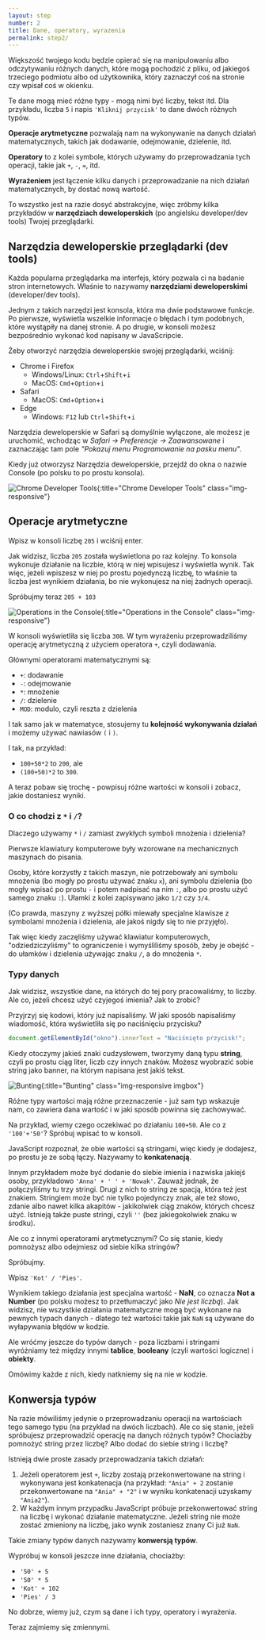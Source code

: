 ```yaml
---
layout: step
number: 2
title: Dane, operatory, wyrazenia
permalink: step2/
---
```


Większość twojego kodu będzie opierać się na manipulowaniu albo odczytywaniu różnych danych, które mogą pochodzić z pliku, od jakiegoś trzeciego podmiotu albo od użytkownika, który zaznaczył coś na stronie czy wpisał coś w okienku.

Te dane mogą mieć różne typy - mogą nimi być liczby, tekst itd. Dla przykładu, liczba `5` i napis `'Kliknij przycisk'` to dane dwóch różnych typów.

<!-- Zmienne to służą do przechowywania danych. Możesz wyobrażać je sobie jako opisane pudełka, do których wsadzać różne dane i później możesz z nich korzystać odwołując się do nazwy określonego pudełka. -->

**Operacje arytmetyczne** pozwalają nam na wykonywanie na danych działań matematycznych, takich jak dodawanie, odejmowanie, dzielenie, itd.

**Operatory** to z kolei symbole, których używamy do przeprowadzania tych operacji, takie jak `+`, `-`, `=`, itd.

**Wyrażeniem** jest łączenie kilku danych i przeprowadzanie na nich działań matematycznych, by dostać nową wartość.

To wszystko jest na razie dosyć abstrakcyjne, więc zróbmy kilka przykładów w **narzędziach deweloperskich** (po angielsku developer/dev tools) Twojej przeglądarki.

## Narzędzia deweloperskie przeglądarki (dev tools)

Każda popularna przeglądarka ma interfejs, który pozwala ci na badanie stron internetowych. Właśnie to nazywamy **narzędziami deweloperskimi** (developer/dev tools).

Jednym z takich narzędzi jest konsola, która ma dwie podstawowe funkcje. Po pierwsze, wyświetla wszelkie informacje o błędach i tym podobnych, które wystąpiły na danej stronie. A po drugie, w konsoli możesz bezpośrednio wykonać kod napisany w JavaScripcie.

Żeby otworzyć narzędzia deweloperskie swojej przeglądarki, wciśnij:

- Chrome i Firefox
  - Windows/Linux: `Ctrl`+`Shift`+`i`
  - MacOS: `Cmd`+`Option`+`i`
- Safari
  - MacOS: `Cmd`+`Option`+`i`
- Edge
  - Windows: `F12` lub `Ctrl`+`Shift`+`i`

Narzędzia deweloperskie w Safari są domyślnie wyłączone, ale możesz je uruchomić, wchodząc w _Safari -> Preferencje -> Zaawansowane_ i zaznaczając tam pole _"Pokazuj menu Programowanie na pasku menu"_.

Kiedy już otworzysz Narzędzia deweloperskie, przejdź do okna o nazwie Console (po polsku to po prostu konsola).

![Chrome Developer Tools](../assets/step-2a.png){:title="Chrome Developer Tools" class="img-responsive"}

## Operacje arytmetyczne

Wpisz w konsoli liczbę `205` i wciśnij enter.

Jak widzisz, liczba `205` została wyświetlona po raz kolejny. To konsola wykonuje działanie na liczbie, którą w niej wpisujesz i wyświetla wynik. Tak więc, jeżeli wpiszesz w niej po prostu pojedynczą liczbę, to właśnie ta liczba jest wynikiem działania, bo nie wykonujesz na niej żadnych operacji.

Spróbujmy teraz `205 + 103`

![Operations in the Console](../assets/step-2b.png){:title="Operations in the Console" class="img-responsive"}

W konsoli wyświetliła się liczba `308`. W tym wyrażeniu przeprowadziliśmy operację arytmetyczną z użyciem operatora `+`, czyli dodawania.

Głównymi operatorami matematycznymi są:

- `+`: dodawanie
- `-`: odejmowanie
- `*`: mnożenie
- `/`: dzielenie
- `MOD`: modulo, czyli reszta z dzielenia

I tak samo jak w matematyce, stosujemy tu **kolejność wykonywania działań** i możemy używać nawiasów `(` i `)`.

I tak, na przykład:

- `100+50*2` to `200`, ale
- `(100+50)*2` to `300`.

A teraz pobaw się trochę - powpisuj różne wartości w konsoli i zobacz, jakie dostaniesz wyniki.

### O co chodzi z `*` i `/`?

Dlaczego używamy `*` i `/` zamiast zwykłych symboli mnożenia i dzielenia?

Pierwsze klawiatury komputerowe były wzorowane na mechanicznych maszynach do pisania.

Osoby, które korzystły z takich maszyn, nie potrzebowały ani symbolu mnożenia (bo mogły po prostu używać znaku `x`), ani symbolu dzielenia (bo mogły wpisać po prostu `-` i potem nadpisać na nim `:`, albo po prostu użyć samego znaku `:`). Ułamki z kolei zapisywano jako `1/2` czy `3/4`.

(Co prawda, maszyny z wyższej półki miewały specjalne klawisze z symbolami mnożenia i dzielenia, ale jakoś nigdy się to nie przyjęło).

Tak więc kiedy zaczęliśmy używać klawiatur komputerowych, "odziedziczyliśmy" to ograniczenie i wymyśliliśmy sposób, żeby je obejść - do ułamków i dzielenia używając znaku `/`, a do mnożenia `*`.

### Typy danych

Jak widzisz, wszystkie dane, na których do tej pory pracowaliśmy, to liczby. Ale co, jeżeli chcesz użyć czyjegoś imienia? Jak to zrobić?

Przyjrzyj się kodowi, który już napisaliśmy. W jaki sposób napisaliśmy wiadomość, która wyświetliła się po naciśnięciu przycisku?

```javascript
document.getElementById("okno").innerText = "Naciśnięto przycisk!";
```

Kiedy otoczymy jakieś znaki cudzysłowem, tworzymy daną typu **string**, czyli po prostu ciąg liter, liczb czy innych znaków. Możesz wyobrazić sobie string jako banner, na którym napisana jest jakiś tekst.

![Bunting](../assets/bunting-string.jpg){:title="Bunting" class="img-responsive imgbox"}

Różne typy wartości mają różne przeznaczenie - już sam typ wskazuje nam, co zawiera dana wartość i w jaki sposób powinna się zachowywać.

Na przykład, wiemy czego oczekiwać po działaniu `100+50`. Ale co z `'100'+'50'`? Spróbuj wpisać to w konsoli.

JavaScript rozpoznał, że obie wartości są stringami, więc kiedy je dodajesz, po prostu je ze sobą łączy. Nazywamy to **konkatenacją**.

Innym przykładem może być dodanie do siebie imienia i nazwiska jakiejś osoby, przykładowo `'Anna' + ' ' + 'Nowak'`. Zauważ jednak, że połączyliśmy tu trzy stringi. Drugi z nich to string ze spacją, która też jest znakiem. Stringiem może być nie tylko pojedynczy znak, ale też słowo, zdanie albo nawet kilka akapitów - jakikolwiek ciąg znaków, których chcesz użyć. Istnieją także puste stringi, czyli `''` (bez jakiegokolwiek znaku w środku).

Ale co z innymi operatorami arytmetycznymi? Co się stanie, kiedy pomnożysz albo odejmiesz od siebie kilka stringów?

Spróbujmy.

Wpisz `'Kot' / 'Pies'`.

Wynikiem takiego działania jest specjalna wartość - **NaN**, co oznacza **Not a Number** (po polsku możesz to przetłumaczyć jako _Nie jest liczbą_). Jak widzisz, nie wszystkie działania matematyczne mogą być wykonane na pewnych typach danych - dlatego też wartości takie jak `NaN` są używane do wyłapywania błędów w kodzie.

Ale wróćmy jeszcze do typów danych - poza liczbami i stringami wyróżniamy też między innymi **tablice**, **booleany** (czyli wartości logiczne) i **obiekty**.

Omówimy każde z nich, kiedy natkniemy się na nie w kodzie.

## Konwersja typów

Na razie mówiliśmy jedynie o przeprowadzaniu operacji na wartościach tego samego typu (na przykład na dwóch liczbach). Ale co się stanie, jeżeli spróbujesz przeprowadzić operację na danych różnych typów? Chociażby pomnożyć string przez liczbę? Albo dodać do siebie string i liczbę?

Istnieją dwie proste zasady przeprowadzania takich działań:

1. Jeżeli operatorem jest `+`, liczby zostają przekonwertowane na string i wykonywana jest konkatenacja (na przykład: `"Ania" + 2` zostanie przekonwertowane na `"Ania" + "2"` i w wyniku konkatenacji uzyskamy `"Ania2"`).
2. W każdym innym przypadku JavaScript próbuje przekonwertować string na liczbę i wykonać działanie matematyczne. Jeżeli string nie może zostać zmieniony na liczbę, jako wynik zostaniesz znany Ci już `NaN`.

Takie zmiany typów danych nazywamy **konwersją typów**.

Wypróbuj w konsoli jeszcze inne działania, chociażby:

- `'50' + 5`
- `'50' * 5`
- `'Kot' + 102`
- `'Pies' / 3`

No dobrze, wiemy już, czym są dane i ich typy, operatory i wyrażenia.

Teraz zajmiemy się zmiennymi.
